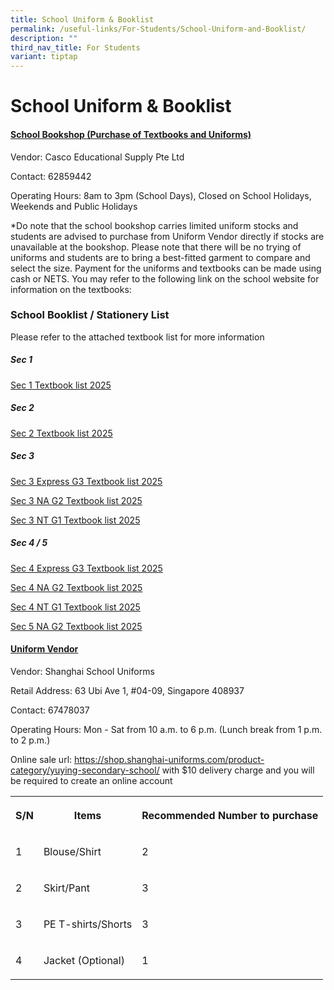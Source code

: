 ```yaml
---
title: School Uniform & Booklist
permalink: /useful-links/For-Students/School-Uniform-and-Booklist/
description: ""
third_nav_title: For Students
variant: tiptap
---
```

<h1>School Uniform &amp; Booklist</h1>
<h4><strong><u>School Bookshop (Purchase of Textbooks and Uniforms)</u></strong></h4>
<p>Vendor: Casco Educational Supply Pte Ltd</p>
<p>Contact: 62859442</p>
<p>Operating Hours: 8am to 3pm (School Days), Closed on School Holidays,
Weekends and Public Holidays</p>
<p>*Do note that the school bookshop carries limited uniform stocks and students
are advised to purchase from Uniform Vendor directly if stocks are unavailable
at the bookshop. Please note that there will be no trying of uniforms and
students are to bring a best-fitted garment to compare and select the size.
Payment for the uniforms and textbooks can be made using cash or NETS.
You may refer to the following link on the school website for information
on the textbooks:</p>
<h3>School Booklist / Stationery List</h3>
<p>Please refer to the attached textbook list for more information</p>
<h5><strong>Sec 1</strong></h5>
<p><a href="/files/Pdf/Uniforms and Textbooks/Sec_1_Textbook_list_2025.pdf" rel="noopener noreferrer nofollow" target="_blank">Sec 1 Textbook list 2025</a>
</p>
<h5><strong>Sec 2</strong></h5>
<p><a href="/files/Pdf/Uniforms and Textbooks/Sec_2_Textbook_list_2025.pdf" rel="noopener nofollow" target="_blank">Sec 2 Textbook list 2025</a>
</p>
<h5><strong>Sec 3</strong></h5>
<p><a href="/files/Pdf/Uniforms and Textbooks/Sec_3_Express_G3_Textbook_list_2025.pdf" rel="noopener nofollow" target="_blank">Sec 3 Express G3 Textbook list 2025</a>
</p>
<p><a href="/files/Pdf/Uniforms and Textbooks/Sec_3_NA_G2_Textbook_list_2025.pdf" rel="noopener nofollow" target="_blank">Sec 3 NA G2 Textbook list 2025</a>
</p>
<p><a href="/files/Pdf/Uniforms and Textbooks/Sec_3_NT_G1_Textbook_list_2025.pdf" rel="noopener nofollow" target="_blank">Sec 3 NT G1 Textbook list 2025</a>
</p>
<h5><strong>Sec 4 / 5</strong></h5>
<p><a href="/files/Pdf/Uniforms and Textbooks/Sec_4_Express_G3_Textbook_list_2025.pdf" rel="noopener nofollow" target="_blank">Sec 4 Express G3 Textbook list 2025</a>
</p>
<p><a href="/files/Pdf/Uniforms and Textbooks/Sec_4_NA_G2_Textbook_list_2025.pdf" rel="noopener nofollow" target="_blank">Sec 4 NA G2 Textbook list 2025</a>
</p>
<p><a href="/files/Pdf/Uniforms and Textbooks/Sec_4_NT_G1_Textbook_list_2025.pdf" rel="noopener nofollow" target="_blank">Sec 4 NT G1 Textbook list 2025</a>
</p>
<p><a href="/files/Pdf/Uniforms and Textbooks/Sec_5_NA_G2_Textbook_list_2025.pdf" rel="noopener nofollow" target="_blank">Sec 5 NA G2 Textbook list 2025</a>
</p>
<p></p>
<h4><strong><u>Uniform Vendor</u></strong></h4>
<p>Vendor: Shanghai School Uniforms</p>
<p>Retail Address: 63 Ubi Ave 1, #04-09, Singapore 408937</p>
<p>Contact: 67478037</p>
<p>Operating Hours: Mon - Sat from 10 a.m. to 6 p.m. (Lunch break from 1
p.m. to 2 p.m.)</p>
<p>Online sale url: <a href="https://shop.shanghai-uniforms.com/product-category/yuying-secondary-school/" rel="noopener noreferrer nofollow" target="_blank">https://shop.shanghai-uniforms.com/product-category/yuying-secondary-school/</a> with
$10 delivery charge and you will be required to create an online account</p>
<p></p>
<table style="minWidth: 75px">
<colgroup>
<col>
<col>
<col>
</colgroup>
<tbody>
<tr>
<th rowspan="1" colspan="1">
<p>S/N</p>
</th>
<th rowspan="1" colspan="1">
<p>Items</p>
</th>
<th rowspan="1" colspan="1">
<p>Recommended Number to purchase</p>
</th>
</tr>
<tr>
<td rowspan="1" colspan="1">
<p>1</p>
</td>
<td rowspan="1" colspan="1">
<p>Blouse/Shirt</p>
</td>
<td rowspan="1" colspan="1">
<p>2</p>
</td>
</tr>
<tr>
<td rowspan="1" colspan="1">
<p>2</p>
</td>
<td rowspan="1" colspan="1">
<p>Skirt/Pant</p>
</td>
<td rowspan="1" colspan="1">
<p>3</p>
</td>
</tr>
<tr>
<td rowspan="1" colspan="1">
<p>3</p>
</td>
<td rowspan="1" colspan="1">
<p>PE T-shirts/Shorts</p>
</td>
<td rowspan="1" colspan="1">
<p>3</p>
</td>
</tr>
<tr>
<td rowspan="1" colspan="1">
<p>4</p>
</td>
<td rowspan="1" colspan="1">
<p>Jacket (Optional)</p>
</td>
<td rowspan="1" colspan="1">
<p>1</p>
</td>
</tr>
</tbody>
</table>
<p></p>